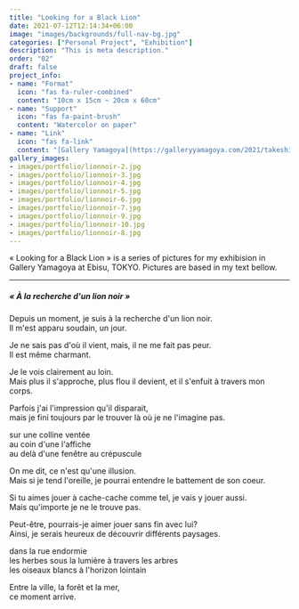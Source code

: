 ```yaml
---
title: "Looking for a Black Lion"
date: 2021-07-12T12:14:34+06:00
image: "images/backgrounds/full-nav-bg.jpg"
categories: ["Personal Project", "Exhibition"]
description: "This is meta description."
order: "02"
draft: false
project_info:
- name: "Format"
  icon: "fas fa-ruler-combined"
  content: "10cm x 15cm ~ 20cm x 60cm"
- name: "Support"
  icon: "fas fa-paint-brush"
  content: "Watercolor on paper"
- name: "Link"
  icon: "fas fa-link"
  content: "[Gallery Yamagoya](https://galleryyamagoya.com/2021/takeshi-jonoo-exhibition/)"
gallery_images:
- images/portfolio/lionnoir-2.jpg
- images/portfolio/lionnoir-3.jpg
- images/portfolio/lionnoir-4.jpg
- images/portfolio/lionnoir-5.jpg
- images/portfolio/lionnoir-6.jpg
- images/portfolio/lionnoir-7.jpg
- images/portfolio/lionnoir-9.jpg
- images/portfolio/lionnoir-10.jpg
- images/portfolio/lionnoir-8.jpg
---
```


« Looking for a Black Lion » is a series of pictures for my exhibision in Gallery Yamagoya at Ebisu, TOKYO.
Pictures are based in my text bellow.

---
##### « À la recherche d'un lion noir »

Depuis un moment, je suis à la recherche d'un lion noir.  
Il m'est apparu soudain, un jour.  

Je ne sais pas d'où il vient, mais, il ne me fait pas peur.  
Il est même charmant.  

Je le vois clairement au loin.  
Mais plus il s'approche, plus flou il devient, et il s'enfuit à travers mon corps.  

Parfois j'ai l'impression qu'il disparait,  
mais je fini toujours par le trouver là où je ne l'imagine pas.  


sur une colline ventée  
au coin d'une l'affiche  
au delà d'une fenêtre au crépuscule  


On me dit, ce n'est qu'une illusion.  
Mais si je tend l'oreille, je pourrai entendre le battement de son coeur.  

Si tu aimes jouer à cache-cache comme tel, je vais y jouer aussi.  
Mais qu'importe je ne le trouve pas.  

Peut-être, pourrais-je aimer jouer sans fin avec lui?  
Ainsi, je serais heureux de découvrir différents paysages.  


dans la rue endormie  
les herbes sous la lumière à travers les arbres  
les oiseaux blancs à l'horizon lointain  


Entre la ville, la forêt et la mer,  
ce moment arrive.  
